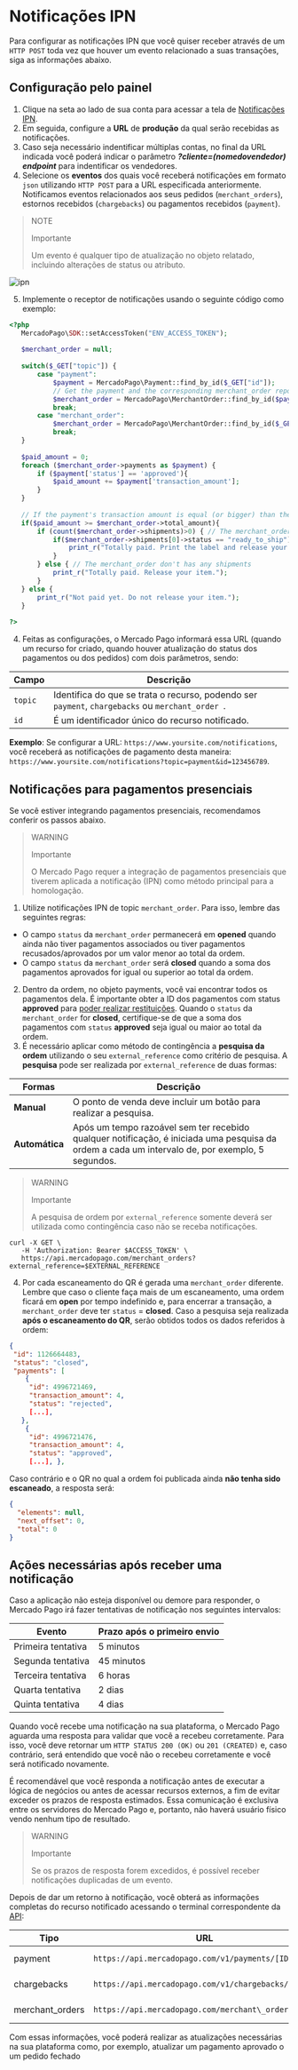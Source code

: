 # Notificações IPN
 
Para configurar as notificações IPN que você quiser receber através de um `HTTP POST` toda vez que houver um evento relacionado a suas transações, siga as informações abaixo.

## Configuração pelo painel
 
1. Clique na seta ao lado de sua conta para acessar a tela de [Notificações IPN](https://www.mercadopago[FAKER][URL][DOMAIN]/developers/panel/notifications/ipn).
2. Em seguida, configure a **URL** de **produção** da qual serão recebidas as notificações.
3. Caso seja necessário indentificar múltiplas contas, no final da URL indicada você poderá indicar o parâmetro ***?cliente=(nomedovendedor) endpoint*** para indentificar os vendedores.
4. Selecione os **eventos** dos quais você receberá notificações em formato `json` utilizando `HTTP POST` para a URL especificada anteriormente. Notificamos eventos relacionados aos seus pedidos (`merchant_orders`), estornos recebidos (`chargebacks`) ou pagamentos recebidos (`payment`).
 
> NOTE
>
> Importante
>
> Um evento é qualquer tipo de atualização no objeto relatado, incluindo alterações de status ou atributo.

![ipn](/images/notifications/ipn_pt.png)
 
5. Implemente o receptor de notificações usando o seguinte código como exemplo:
 
```php
<?php
   MercadoPago\SDK::setAccessToken("ENV_ACCESS_TOKEN");
 
   $merchant_order = null;
 
   switch($_GET["topic"]) {
       case "payment":
           $payment = MercadoPago\Payment::find_by_id($_GET["id"]);
           // Get the payment and the corresponding merchant_order reported by the IPN.
           $merchant_order = MercadoPago\MerchantOrder::find_by_id($payment->order->id);
           break;
       case "merchant_order":
           $merchant_order = MercadoPago\MerchantOrder::find_by_id($_GET["id"]);
           break;
   }
 
   $paid_amount = 0;
   foreach ($merchant_order->payments as $payment) {  
       if ($payment['status'] == 'approved'){
           $paid_amount += $payment['transaction_amount'];
       }
   }
  
   // If the payment's transaction amount is equal (or bigger) than the merchant_order's amount you can release your items
   if($paid_amount >= $merchant_order->total_amount){
       if (count($merchant_order->shipments)>0) { // The merchant_order has shipments
           if($merchant_order->shipments[0]->status == "ready_to_ship") {
               print_r("Totally paid. Print the label and release your item.");
           }
       } else { // The merchant_order don't has any shipments
           print_r("Totally paid. Release your item.");
       }
   } else {
       print_r("Not paid yet. Do not release your item.");
   }
  
?>
```
 
4. Feitas as configurações, o Mercado Pago informará essa URL (quando um recurso for criado, quando houver atualização do status dos pagamentos ou dos pedidos) com dois parâmetros, sendo:
 
| Campo | Descrição |
| --- | --- |
| `topic` | Identifica do que se trata o recurso, podendo ser `payment`, `chargebacks` ou `merchant_order `. |
| `id` | É um identificador único do recurso notificado. |
 
**Exemplo**: Se configurar a URL: `https://www.yoursite.com/notifications`, você receberá as notificações de pagamento desta maneira: `https://www.yoursite.com/notifications?topic=payment&id=123456789`.
 
## Notificações para pagamentos presenciais
 
Se você estiver integrando pagamentos presenciais, recomendamos conferir os passos abaixo.
 
> WARNING
>
> Importante
>
> O Mercado Pago requer a integração de pagamentos presenciais que tiverem aplicada a notificação (IPN) como método principal para a homologação.
 
1. Utilize notificações IPN de topic `merchant_order`. Para isso, lembre das seguintes regras:

* O campo `status` da `merchant_order` permanecerá em **opened** quando ainda não tiver pagamentos associados ou tiver pagamentos recusados/aprovados por um valor menor ao total da ordem.
* O campo `status` da `merchant_order` será **closed** quando a soma dos pagamentos aprovados for igual ou superior ao total da ordem.

2. Dentro da ordem, no objeto payments, você vai encontrar todos os pagamentos dela. É importante obter a ID dos pagamentos com status **approved** para [poder realizar restituições](https://www.mercadopago[FAKER][URL][DOMAIN]/developers/pt/guides/manage-account/account/cancellations-and-refunds). Quando o `status` da `merchant_order` for **closed**, certifique-se de que a soma dos pagamentos com `status` **approved** seja igual ou maior ao total da ordem.
3. É necessário aplicar como método de contingência a **pesquisa da ordem** utilizando o seu `external_reference` como critério de pesquisa. A **pesquisa** pode ser realizada por `external_reference` de duas formas:
 
| Formas | Descrição |
| --- | --- |
| **Manual** | O ponto de venda deve incluir um botão para realizar a pesquisa. |
| **Automática** | Após um tempo razoável sem ter recebido qualquer notificação, é iniciada uma pesquisa da ordem a cada um intervalo de, por exemplo, 5 segundos. |
 
> WARNING
>
> Importante
>
> A pesquisa de ordem por `external_reference` somente deverá ser utilizada como contingência caso não se receba notificações.
 
```curl
curl -X GET \
   -H 'Authorization: Bearer $ACCESS_TOKEN' \
   https://api.mercadopago.com/merchant_orders?external_reference=$EXTERNAL_REFERENCE
```

4. Por cada escaneamento do QR é gerada uma `merchant_order` diferente. Lembre que caso o cliente faça mais de um escaneamento, uma ordem ficará em **open** por tempo indefinido e, para encerrar a transação, a `merchant_order` deve ter `status` = **closed**. Caso a pesquisa seja realizada **após o escaneamento do QR**, serão obtidos todos os dados referidos à ordem:
 
```json
{
 "id": 1126664483,
 "status": "closed",
 "payments": [
    {
     "id": 4996721469,
     "transaction_amount": 4,
     "status": "rejected",
     [...],
   },
    {
     "id": 4996721476,
     "transaction_amount": 4,
     "status": "approved",
     [...], },
```
 
Caso contrário e o QR no qual a ordem foi publicada ainda **não tenha sido escaneado**, a resposta será:
 
```json
{
  "elements": null,
  "next_offset": 0,
  "total": 0
}
```
 
## Ações necessárias após receber uma notificação

Caso a aplicação não esteja disponível ou demore para responder, o Mercado Pago irá fazer tentativas de notificação nos seguintes intervalos:

| Evento | Prazo após o primeiro envio |
| --- | --- |
| Primeira tentativa | 5 minutos |
| Segunda tentativa | 45 minutos |
| Terceira tentativa | 6 horas |
| Quarta tentativa | 2 dias |
| Quinta tentativa | 4 dias |

Quando você recebe uma notificação na sua plataforma, o Mercado Pago aguarda uma resposta para validar que você a recebeu corretamente. Para isso, você deve retornar um `HTTP STATUS 200 (OK)` ou `201 (CREATED)` e, caso contrário, será entendido que você não o recebeu corretamente e você será notificado novamente.

É recomendável que você responda a notificação antes de executar a lógica de negócios ou antes de acessar recursos externos, a fim de evitar exceder os prazos de resposta estimados. Essa comunicação é exclusiva entre os servidores do Mercado Pago e, portanto, não haverá usuário físico vendo nenhum tipo de resultado.
 
> WARNING
>
> Importante
>
> Se os prazos de resposta forem excedidos, é possível receber notificações duplicadas de um evento.

Depois de dar um retorno à notificação, você obterá as informações completas do recurso notificado acessando o terminal correspondente da [API](https://api.mercadopago.com/):

| Tipo | URL | Documentação |
| --- | --- | --- |
| payment | `https://api.mercadopago.com/v1/payments/[ID]` | [ver documentação](https://www.mercadopago[FAKER][URL][DOMAIN]/developers/pt/reference/payments/_payments_id/get) |
| chargebacks | `https://api.mercadopago.com/v1/chargebacks/[ID]` | [ver documentação](https://www.mercadopago[FAKER][URL][DOMAIN]/developers/pt/reference/chargebacks/_chargebacks_id/get) |
| merchant_orders | `https://api.mercadopago.com/merchant\_orders/[ID]` | [ver documentação](https://www.mercadopago[FAKER][URL][DOMAIN]/developers/pt/reference/merchant_orders/_merchant_orders_id/get) |

Com essas informações, você poderá realizar as atualizações necessárias na sua plataforma como, por exemplo, atualizar um pagamento aprovado o um pedido fechado